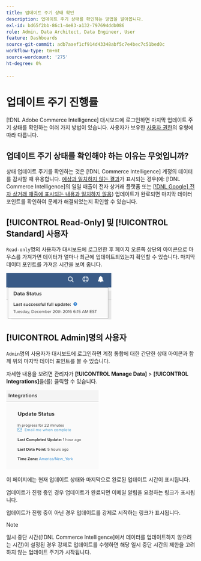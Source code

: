 ```yaml
---
title: 업데이트 주기 상태 확인
description: 업데이트 주기 상태를 확인하는 방법을 알아봅니다.
exl-id: bd65f2bb-86c1-4e83-a132-797694ddb086
role: Admin, Data Architect, Data Engineer, User
feature: Dashboards
source-git-commit: adb7aaef1cf914d43348abf5c7e4bec7c51bed0c
workflow-type: tm+mt
source-wordcount: '275'
ht-degree: 0%

---
```


# 업데이트 주기 진행률

[!DNL Adobe Commerce Intelligence] 대시보드에 로그인하면 마지막 업데이트 주기 상태를 확인하는 여러 가지 방법이 있습니다. 사용자가 보유한 [사용자 권한](../administrator/user-management/user-management.md)의 유형에 따라 다릅니다.

## 업데이트 주기 상태를 확인해야 하는 이유는 무엇입니까?

상태 업데이트 주기를 확인하는 것은 [!DNL Commerce Intelligence] 계정의 데이터를 감사할 때 유용합니다. [예상과 일치하지 않는 결과](../data-analyst/data-warehouse-mgr/data-and-updates-faq.md)가 표시되는 경우(예: [!DNL Commerce Intelligence]의 일일 매출이 전자 상거래 플랫폼 또는 [[!DNL Google] 전자 상거래 매출에 표시되는 내용과 일치하지 않음](https://experienceleague.adobe.com/docs/commerce-knowledge-base/kb/troubleshooting/miscellaneous/diagnosing-google-ecommerce-revenue-discrepancies.html?lang=ko)) 업데이트가 완료되면 마지막 데이터 포인트를 확인하여 문제가 해결되었는지 확인할 수 있습니다.

## [!UICONTROL Read-Only] 및 [!UICONTROL Standard] 사용자

`Read-only`명의 사용자가 대시보드에 로그인한 후 페이지 오른쪽 상단의 아이콘으로 마우스를 가져가면 데이터가 얼마나 최근에 업데이트되었는지 확인할 수 있습니다. 마지막 데이터 포인트를 가져온 시간을 보여 줍니다.

![](../../mbi/assets/last-success-data.png)

## [!UICONTROL Admin]명의 사용자

`Admin`명의 사용자가 대시보드에 로그인하면 계정 통합에 대한 간단한 상태 아이콘과 함께 위의 마지막 데이터 포인트를 볼 수 있습니다.

자세한 내용을 보려면 관리자가 **[!UICONTROL Manage Data]** > **[!UICONTROL Integrations]**&#x200B;을(를) 클릭할 수 있습니다.

![](../../mbi/assets/detail-manage-data-integrations.png)

이 페이지에는 현재 업데이트 상태와 마지막으로 완료된 업데이트 시간이 표시됩니다.

업데이트가 진행 중인 경우 업데이트가 완료되면 이메일 알림을 요청하는 링크가 표시됩니다.

업데이트가 진행 중이 아닌 경우 업데이트를 강제로 시작하는 링크가 표시됩니다.

>[!NOTE]
>
>일시 중단 시간([!DNL Commerce Intelligence]에서 데이터를 업데이트하지 않으려는 시간)이 설정된 경우 강제로 업데이트를 수행하면 해당 일시 중단 시간의 제한을 고려하지 않는 업데이트 주기가 시작됩니다.
